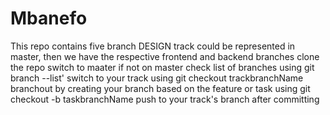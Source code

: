 # Mbanefo
This repo contains five branch DESIGN track could be represented in master, then we have the respective frontend and backend branches
clone the repo
switch to maater if not on master
check list of branches using git branch --list'
switch to your track using git checkout trackbranchName
branchout by creating your branch based on the feature or task using git checkout -b taskbranchName
push to your track's branch after committing
